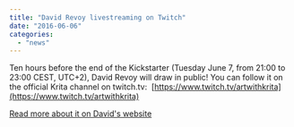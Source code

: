 ```yaml
---
title: "David Revoy livestreaming on Twitch"
date: "2016-06-06"
categories: 
  - "news"
---
```


Ten hours before the end of the Kickstarter (Tuesday June 7, from 21:00 to 23:00 CEST, UTC+2), David Revoy will draw in public! You can follow it on the official Krita channel on twitch.tv:  [https://www.twitch.tv/artwithkrita](https://www.twitch.tv/artwithkrita)

[Read more about it on David's website](http://www.davidrevoy.com/article320/live-streaming-on-twitch)
